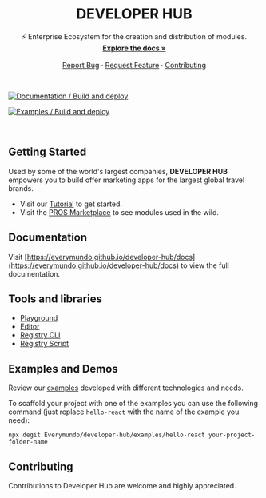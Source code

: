 <div id="top"></div>

<div align="center">
  <h1 align="center">DEVELOPER HUB</h1>

  <p align="center">
    ⚡ Enterprise Ecosystem for the creation and distribution of modules.
    <br />
    <a href="https://everymundo.github.io/developer-hub/docs"><strong>Explore the docs »</strong></a>
    <br />
    <br />
    <a href="https://github.com/EveryMundo/developer-hub/issues">Report Bug</a>
    ·
    <a href="https://github.com/EveryMundo/developer-hub/issues">Request Feature</a>
    ·
    <a href="#contributing">Contributing</a>
  </p>
</div>

<br>

[![Documentation / Build and deploy](https://github.com/EveryMundo/developer-hub/actions/workflows/documentation.yml/badge.svg)](https://github.com/EveryMundo/developer-hub/actions/workflows/documentation.yml)

[![Examples / Build and deploy](https://github.com/EveryMundo/developer-hub/actions/workflows/examples.yml/badge.svg)](https://github.com/EveryMundo/developer-hub/actions/workflows/examples.yml)

<br>

## Getting Started

Used by some of the world's largest companies, **DEVELOPER HUB** empowers you to build offer marketing apps for the largest global travel brands.

- Visit our [Tutorial](https://everymundo.github.io/developer-hub/docs/tutorial) to get started.
- Visit the [PROS Marketplace](https://marketplace.pros.com/) to see modules used in the wild.

## Documentation

Visit [https://everymundo.github.io/developer-hub/docs](https://everymundo.github.io/developer-hub/docs) to view the full documentation.

## Tools and libraries

- [Playground](https://everymundo.github.io/developer-hub/docs/learning/playground)
- [Editor](https://everymundo.github.io/developer-hub/docs/learning/editor)
- [Registry CLI](https://everymundo.github.io/developer-hub/docs/learning/registry-cli)
- [Registry Script](https://everymundo.github.io/developer-hub/docs/learning/registry-script)


## Examples and Demos

Review our [examples](./examples) developed with different technologies and needs.

To scaffold your project with one of the examples you can use the following command (just replace `hello-react` with the name of the example you need):

```
npx degit Everymundo/developer-hub/examples/hello-react your-project-folder-name
```

## Contributing

Contributions to Developer Hub are welcome and highly appreciated.
